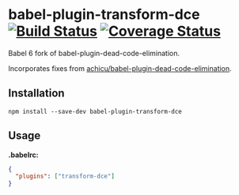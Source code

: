 # babel-plugin-transform-dce [![Build Status](https://travis-ci.org/erikdesjardins/babel-plugin-transform-dce.svg?branch=master)](https://travis-ci.org/erikdesjardins/babel-plugin-transform-dce) [![Coverage Status](https://coveralls.io/repos/github/erikdesjardins/babel-plugin-transform-dce/badge.svg?branch=master)](https://coveralls.io/github/erikdesjardins/babel-plugin-transform-dce?branch=master)


Babel 6 fork of babel-plugin-dead-code-elimination.

Incorporates fixes from [achicu/babel-plugin-dead-code-elimination](https://github.com/achicu/babel-plugin-dead-code-elimination).

## Installation

`npm install --save-dev babel-plugin-transform-dce`

## Usage

**.babelrc:**

```json
{
  "plugins": ["transform-dce"]
}
```
